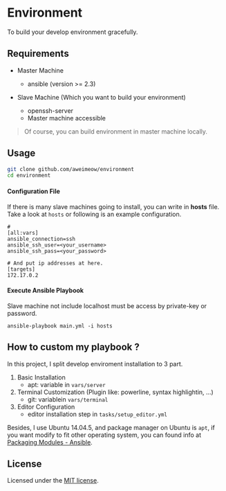 # Environment

To build your develop environment gracefully.

## Requirements

* Master Machine
    * ansible (version >= 2.3)

* Slave Machine (Which you want to build your environment)
    * openssh-server
    * Master machine accessible

> Of course, you can build environment in master machine locally.

## Usage

```bash
git clone github.com/aweimeow/environment
cd environment
```

#### Configuration File

If there is many slave machines going to install, you can write in **hosts** file. 
Take a look at `hosts` or following is an example configuration.

```
# 
[all:vars]
ansible_connection=ssh
ansible_ssh_user=<your_username>
ansible_ssh_pass=<your_password>

# And put ip addresses at here.
[targets]
172.17.0.2
```

#### Execute Ansible Playbook

Slave machine not include localhost must be access by private-key or password.

```
ansible-playbook main.yml -i hosts
```

## How to custom my playbook ?

In this project, I split develop enviroment installation to 3 part. 

1. Basic Installation
    * apt: variable in `vars/server`
2. Terminal Customization (Plugin like: powerline, syntax highlightin, ...)
    * git: variablein `vars/terminal`
3. Editor Configuration
    * editor installation step in `tasks/setup_editor.yml`

Besides, I use Ubuntu 14.04.5, and package manager on Ubuntu is `apt`, 
if you want modify to fit other operating system, you can found info at [Packaging Modules - Ansible](http://docs.ansible.com/ansible/list_of_packaging_modules.html#os).

## License

Licensed under the [MIT license](LICENSE.txt).